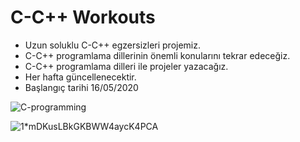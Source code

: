 # C-C++ Workouts

* Uzun soluklu C-C++ egzersizleri projemiz.
* C-C++ programlama dillerinin önemli konularını tekrar edeceğiz.
* C-C++ programlama dilleri ile projeler yazacağız.
* Her hafta güncellenecektir.
* Başlangıç tarihi 16/05/2020

![C-programming](https://user-images.githubusercontent.com/54184905/82113252-53afbc00-975d-11ea-9ab5-ae5754c68f9a.png)

![1*mDKusLBkGKBWW4aycK4PCA](https://user-images.githubusercontent.com/54184905/82113253-54485280-975d-11ea-9aa3-612e656e80e1.png)
